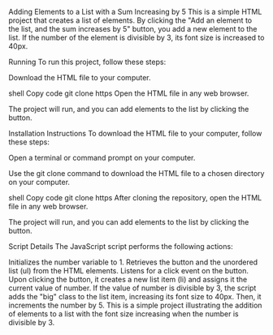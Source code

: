 Adding Elements to a List with a Sum Increasing by 5
This is a simple HTML project that creates a list of elements. By clicking the "Add an element to the list, and the sum increases by 5" button, you add a new element to the list. If the number of the element is divisible by 3, its font size is increased to 40px.

Running
To run this project, follow these steps:

Download the HTML file to your computer.

shell
Copy code
git clone https
Open the HTML file in any web browser.

The project will run, and you can add elements to the list by clicking the button.

Installation Instructions
To download the HTML file to your computer, follow these steps:

Open a terminal or command prompt on your computer.

Use the git clone command to download the HTML file to a chosen directory on your computer.

shell
Copy code
git clone https
After cloning the repository, open the HTML file in any web browser.

The project will run, and you can add elements to the list by clicking the button.

Script Details
The JavaScript script performs the following actions:

Initializes the number variable to 1.
Retrieves the button and the unordered list (ul) from the HTML elements.
Listens for a click event on the button.
Upon clicking the button, it creates a new list item (li) and assigns it the current value of number.
If the value of number is divisible by 3, the script adds the "big" class to the list item, increasing its font size to 40px.
Then, it increments the number by 5.
This is a simple project illustrating the addition of elements to a list with the font size increasing when the number is divisible by 3.
